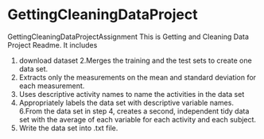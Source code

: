 # GettingCleaningDataProject
GettingCleaningDataProjectAssignment
This is Getting and Cleaning Data Project Readme. It includes 

1. download dataset
2.Merges the training and the test sets to create one data set.
3. Extracts only the measurements on the mean and standard deviation for each measurement.
4. Uses descriptive activity names to name the activities in the data set
5. Appropriately labels the data set with descriptive variable names.
6.From the data set in step 4, creates a second, independent tidy data set with the average of each variable for each activity and each subject.
7. Write the data set into .txt file.
